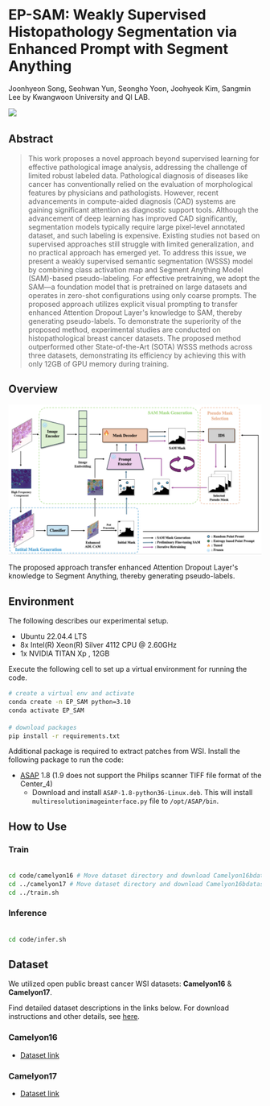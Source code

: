 # EP-SAM: Weakly Supervised Histopathology Segmentation via Enhanced Prompt with Segment Anything

Joonhyeon Song, Seohwan Yun, Seongho Yoon, Joohyeok Kim, Sangmin Lee by Kwangwoon University and QI LAB. 

<a href='https://arxiv.org/abs/2410.13621'><img src='https://img.shields.io/badge/ArXiv-2410.13621-red' /></a> 

## Abstract 

> This work proposes a novel approach beyond supervised learning for effective pathological image analysis, addressing the challenge of limited robust labeled data. Pathological diagnosis of diseases like cancer has conventionally relied on the evaluation of morphological features by physicians and pathologists. However, recent advancements in compute-aided diagnosis (CAD) systems are gaining significant attention as diagnostic support tools. Although the advancement of deep learning has improved CAD significantly, segmentation models typically require large pixel-level annotated dataset, and such labeling is expensive. Existing studies not based on supervised approaches still struggle with limited generalization, and no practical approach has emerged yet. To address this issue, we present a weakly supervised semantic segmentation (WSSS) model by combining class activation map and Segment Anything Model (SAM)-based pseudo-labeling. For effective pretraining, we adopt the SAM—a foundation model that is pretrained on large datasets and operates in zero-shot configurations using only coarse prompts. The proposed approach utilizes explicit visual prompting to transfer enhanced Attention Dropout Layer's knowledge to SAM, thereby generating pseudo-labels. To demonstrate the superiority of the proposed method, experimental studies are conducted on histopathological breast cancer datasets. The proposed method outperformed other State-of-the-Art (SOTA) WSSS methods across three datasets, demonstrating its efficiency by achieving this with only 12GB of GPU memory during training.

## Overview
 
![](./asset/figure1.png)

The proposed approach transfer enhanced Attention Dropout Layer's knowledge to Segment Anything, thereby generating pseudo-labels.

## Environment

The following describes our experimental setup.

- Ubuntu 22.04.4 LTS
- 8x Intel(R) Xeon(R) Silver 4112 CPU @ 2.60GHz
- 1x NVIDIA TITAN Xp , 12GB

Execute the following cell to set up a virtual environment for running the code.

```bash 
# create a virtual env and activate
conda create -n EP_SAM python=3.10
conda activate EP_SAM 

# download packages
pip install -r requirements.txt 
```

Additional package is required to extract patches from WSI. Install the following package to run the code:

- [ASAP](https://github.com/computationalpathologygroup/ASAP) 1.8 (1.9 does not support the Philips scanner TIFF file format of the Center_4)
  - Download and install ```ASAP-1.8-python36-Linux.deb```. This will install ```multiresolutionimageinterface.py``` file to ```/opt/ASAP/bin```.

## How to Use 

### Train

```bash

cd code/camelyon16 # Move dataset directory and download Camelyon16bdatasets
cd ../camelyon17 # Move dataset directory and download Camelyon16bdatasets
cd ../train.sh

```

### Inference 

```bash

cd code/infer.sh

```

## Dataset

We utilized open public breast cancer WSI datasets: **Camelyon16** & **Camelyon17**. 

Find detailed dataset descriptions in the links below. For download instructions and other details, see [here](code/dataset/README.md).

### Camelyon16

- [Dataset link](https://camelyon16.grand-challenge.org/)

### Camelyon17

- [Dataset link](https://camelyon17.grand-challenge.org/)
